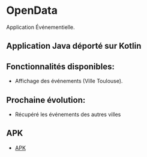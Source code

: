 # OpenData

Application Événementielle.

## Application Java déporté sur Kotlin  

## Fonctionnalités disponibles:

* Affichage des événements (Ville Toulouse).

## Prochaine évolution:

* Récupéré les événements des autres villes


## APK

* [APK](https://github.com/damiencot/OpenData/releases)



